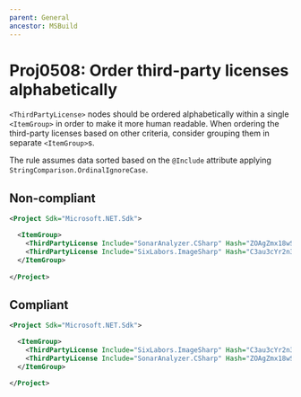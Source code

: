 ```yaml
---
parent: General
ancestor: MSBuild
---
```


# Proj0508: Order third-party licenses alphabetically
`<ThirdPartyLicense>` nodes should be ordered alphabetically
within a single `<ItemGroup>` in order to make it more
human readable. When ordering the third-party licenses based on
other criteria, consider grouping them in separate
`<ItemGroup>`s.

The rule assumes data sorted based on the `@Include` attribute applying
`StringComparison.OrdinalIgnoreCase`.

## Non-compliant
``` xml
<Project Sdk="Microsoft.NET.Sdk">

  <ItemGroup>
    <ThirdPartyLicense Include="SonarAnalyzer.CSharp" Hash="ZOAgZmx18wSWq5KpOpWd2bB9123" />
    <ThirdPartyLicense Include="SixLabors.ImageSharp" Hash="C3au3cYr2n3QFmhQ3SSmTQ" />
  </ItemGroup>
  
</Project>
```

## Compliant
``` xml
<Project Sdk="Microsoft.NET.Sdk">

  <ItemGroup>
    <ThirdPartyLicense Include="SixLabors.ImageSharp" Hash="C3au3cYr2n3QFmhQ3SSmTQ" />
    <ThirdPartyLicense Include="SonarAnalyzer.CSharp" Hash="ZOAgZmx18wSWq5KpOpWd2bB9123" />
  </ItemGroup>
  
</Project>
```
